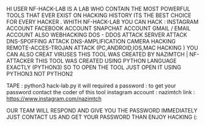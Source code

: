 HI USER NF-HACK-LAB IS A LAB WHO CONTAIN THE MOST POWERFUL 
TOOLS THAT EVER EXIST ON HACKING HISTORY ITS THE BEST CHOICE FOR 
EVERY HACKER . WHITH NF-HACK-LAB YOU CAN HACK : INSTAGRAM ACCOUNT 
FACEBOOK ACCOUNT SNAPCHAT ACCOUNT GMAIL / EMAIL ACCOUNT ALSO 
WEBHACKING DOS - DDOS ATTACK SERVER ATTACK DNS-SPOFFING ATTACK 
DNS-AMPLIFICATION CAMERA HACKING REMOTE-ACCES-TROJAN ATTACK 
(PC,ANDROID,IOS,MAC HACKING ) YOU CAN ALSO CREAT VIRUSES THIS TOOL 
WAS CREATED BY NAZIMTCH | NF-ATTACKER THIS TOOL WAS CREATED USING 
PYTHON LANGUAGE EXACTLY (PYTHON3) SO TO OPEN THE TOOL JUST OPEN IT 
USING PYTHON3 NOT PYTHON2

TAPE : python3 hack-lab.py it will required a password : to 
get your password contact the coder of this tool instagram account 
: nazimtch link : https://www.instagram.com/nazimtch

OUR TEAM WILL RESPOND AND GIVE YOU THE PASSWORD IMMEDIATELY
JUST CONTACT US AND GET YOUR PASSWORD THAN ENJOY HACKING (:
